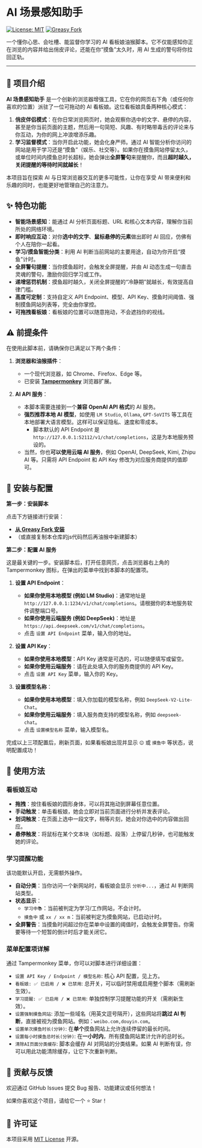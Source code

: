 # AI 场景感知助手

[![License: MIT](https://img.shields.io/badge/License-MIT-yellow.svg)](https://opensource.org/licenses/MIT)
[![Greasy Fork](https://img.shields.io/greasyfork/v/YOUR_SCRIPT_ID?label=Greasy%20Fork&logo=tampermonkey)](https://greasyfork.org/zh-CN/scripts/YOUR_SCRIPT_ID) <!-- 请将 YOUR_SCRIPT_ID 替换为你的脚本在 Greasy Fork 上的 ID -->

一个懂你心思、会吐槽、能监督你学习的 AI 看板娘油猴脚本。它不仅能感知你正在浏览的内容并给出俏皮评论，还能在你“摸鱼”太久时，用 AI 生成的警句将你拉回正轨。


---

## 📖 项目介绍

**AI 场景感知助手** 是一个创新的浏览器增强工具，它在你的网页右下角（或任何你喜欢的位置）派驻了一位可拖动的 AI 看板娘。这位看板娘具备两种核心模式：

1.  **俏皮伴侣模式**：在你日常浏览网页时，她会观察你选中的文字、悬停的内容，甚至是你当前页面的主题，然后用一句简短、风趣、有时略带毒舌的评论来与你互动，为你的网上冲浪增添乐趣。
2.  **学习监督模式**：当你开启此功能，她会化身严师。通过 AI 智能分析你访问的网站是用于学习还是“摸鱼”（娱乐、社交等）。如果你在摸鱼网站停留太久，或单位时间内摸鱼总时长超标，她会弹出**全屏警句**来提醒你，而且**超时越久，关闭提醒的等待时间就越长**！

本项目旨在探索 AI 与日常浏览器交互的更多可能性，让你在享受 AI 带来便利和乐趣的同时，也能更好地管理自己的注意力。

## ✨ 特色功能

*   **智能场景感知**：能通过 AI 分析页面标题、URL 和核心文本内容，理解你当前所处的网络环境。
*   **即时响应互动**：对你**选中的文字**、**鼠标悬停的元素**做出即时 AI 回应，仿佛有个人在陪你一起看。
*   **学习/摸鱼智能分类**：利用 AI 判断当前网站的主要用途，自动为你开启“摸鱼”计时。
*   **全屏警句提醒**：当你摸鱼超时，会触发全屏提醒，并由 AI 动态生成一句直击灵魂的警句，激励你回归学习或工作。
*   **递增惩罚机制**：摸鱼超时越久，关闭全屏提醒的“冷静期”就越长，有效提高自律门槛。
*   **高度可定制**：支持自定义 API Endpoint、模型、API Key、摸鱼时间阈值、强制摸鱼网站列表等，完全由你掌控。
*   **可拖拽看板娘**：看板娘的位置可以随意拖动，不会遮挡你的视线。

## ⚠️ 前提条件

在使用此脚本前，请确保你已满足以下两个条件：

1.  **浏览器和油猴插件**：
    *   一个现代浏览器，如 Chrome、Firefox、Edge 等。
    *   已安装 [**Tampermonkey**](https://www.tampermonkey.net/) 浏览器扩展。

2.  **AI API 服务**：
    *   本脚本需要连接到一个**兼容 OpenAI API 格式**的 AI 服务。
    *   **强烈推荐本地 AI 模型**，如使用 `LM Studio`, `Ollama`, `GPT-SoVITS` 等工具在本地部署大语言模型。这样可以保证隐私、速度和零成本。
        *   脚本默认的 API Endpoint 是 `http://127.0.0.1:52112/v1/chat/completions`，这是为本地服务预设的。
    *   当然，你也**可以使用云端 AI 服务**，例如 OpenAI, DeepSeek, Kimi, Zhipu AI 等。只需将 API Endpoint 和 API Key 修改为对应服务商提供的值即可。

## 🚀 安装与配置

**第一步：安装脚本**

点击下方链接进行安装：

*   [**从 Greasy Fork 安装**](https://greasyfork.org/zh-CN/scripts/543691-ai%E5%9C%BA%E6%99%AF%E6%84%9F%E7%9F%A5%E5%8A%A9%E6%89%8B)
*   （或直接复制本仓库的js代码然后再油猴中新建脚本）

**第二步：配置 AI 服务**

这是最关键的一步。安装脚本后，打开任意网页，点击浏览器右上角的 Tampermonkey 图标，在弹出的菜单中找到本脚本的配置项。

1.  **设置 API Endpoint**：
    *   **如果你使用本地模型 (例如 LM Studio)**：通常地址是 `http://127.0.0.1:1234/v1/chat/completions`。请根据你的本地服务软件调整端口号。
    *   **如果你使用云端服务 (例如 DeepSeek)**：地址是 `https://api.deepseek.com/v1/chat/completions`。
    *   点击 `设置 API Endpoint` 菜单，输入你的地址。

2.  **设置 API Key**：
    *   **如果你使用本地模型**：API Key 通常是可选的，可以随便填写或留空。
    *   **如果你使用云端服务**：请在此处填入你的服务商提供的 API Key。
    *   点击 `设置 API Key` 菜单，输入你的 Key。

3.  **设置模型名称**：
    *   **如果你使用本地模型**：填入你加载的模型名称，例如 `DeepSeek-V2-Lite-Chat`。
    *   **如果你使用云端服务**：填入服务商支持的模型名称，例如 `deepseek-chat`。
    *   点击 `设置模型名称` 菜单，输入模型名。

完成以上三项配置后，刷新页面，如果看板娘出现并显示 `😊` 或 `摸鱼中` 等状态，说明配置成功！

## 📖 使用方法

### 看板娘互动

*   **拖拽**：按住看板娘的圆形身体，可以将其拖动到屏幕任意位置。
*   **手动触发**：单击看板娘，她会立即对当前页面进行分析并发表评论。
*   **划词触发**：在页面上选中一段文字，稍等片刻，她会对你选中的内容做出回应。
*   **悬停触发**：将鼠标在某个文本块（如标题、段落）上停留几秒钟，也可能触发她的评论。

### 学习提醒功能

该功能默认开启，无需额外操作。

*   **自动分类**：当你访问一个新网站时，看板娘会显示 `分析中...`，通过 AI 判断网站类型。
*   **状态显示**：
    *   `学习中📚`：当前被判定为学习/工作网站，不会计时。
    *   `摸鱼中` 或 `xx / xx m`：当前被判定为摸鱼网站，已启动计时。
*   **全屏警告**：当摸鱼时间超过你在菜单中设置的阈值时，会触发全屏警告。你需要等待一个短暂的倒计时后才能关闭它。

### 菜单配置项详解

通过 Tampermonkey 菜单，你可以对脚本进行详细设置：

*   `设置 API Key / Endpoint / 模型名称`: 核心 API 配置，见上方。
*   `看板娘: ✅ 已启用 / ❌ 已禁用`: 总开关，可以临时禁用或启用整个脚本（需刷新生效）。
*   `学习提醒: ✅ 已启用 / ❌ 已禁用`: 单独控制学习提醒功能的开关（需刷新生效）。
*   `设置强制摸鱼网站`: 添加一些域名（用英文逗号隔开），这些网站将**跳过 AI 判断**，直接被视为摸鱼网站。例如：`weibo.com,douyin.com`。
*   `设置单次摸鱼时长(分钟)`: 在**单个**摸鱼网站上允许连续停留的最长时间。
*   `设置每小时摸鱼总时长(分钟)`: 在**一小时内**，所有摸鱼网站累计允许的总时长。
*   `清除AI页面分类缓存`: 脚本会缓存 AI 对网站的分类结果。如果 AI 判断有误，你可以用此功能清除缓存，让它下次重新判断。

## 🤝 贡献与反馈

欢迎通过 GitHub Issues 提交 Bug 报告、功能建议或任何想法！

如果你喜欢这个项目，请给它一个 ⭐ Star！

## 📄 许可证

本项目采用 [MIT License](LICENSE) 开源。
